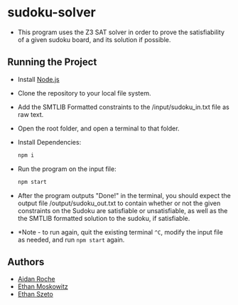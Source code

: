 # sudoku-solver
- This program uses the Z3 SAT solver in order to prove the satisfiability of a given sudoku board, and its solution if possible.

## Running the Project
- Install [Node.js](https://nodejs.org/en/download)
- Clone the repository to your local file system.
- Add the SMTLIB Formatted constraints to the /input/sudoku_in.txt file as raw text.
- Open the root folder, and open a terminal to that folder.
- Install Dependencies:
  ```sh
  npm i
  ```
- Run the program on the input file:
  ```sh
  npm start
  ```
- After the program outputs "Done!" in the terminal, you should expect the output file /output/sudoku_out.txt to contain whether or not the given constraints on the Sudoku are satisfiable or unsatisfiable, as well as the the SMTLIB formatted solution to the sudoku, if satisfiable.

- *Note - to run again, quit the existing terminal ```^C```, modify the input file as needed, and run ```npm start``` again.

## Authors
- [Aidan Roche](https://github.com/aidanroche3)
- [Ethan Moskowitz](https://github.com/EthanMoskowitz)
- [Ethan Szeto](https://github.com/ethanszeto)
